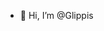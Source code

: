 - 👋 Hi, I’m @Glippis


<!---
Glippis/Glippis is a ✨ special ✨ repository because its `README.md` (this file) appears on your GitHub profile.
You can click the Preview link to take a look at your changes.
--->
